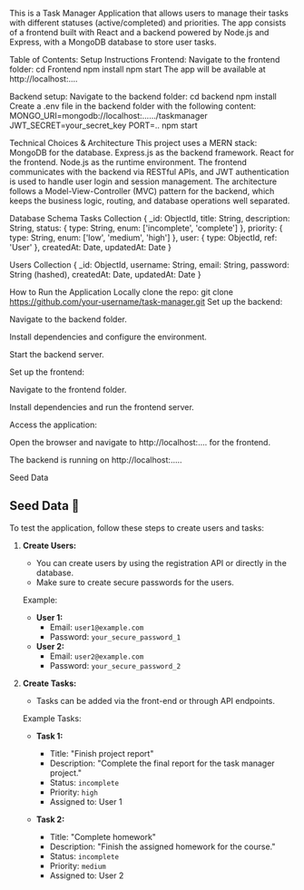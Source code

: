This is a Task Manager Application that allows users to manage their tasks with different statuses (active/completed) and priorities. The app consists of a frontend built with React and a backend powered by Node.js and Express, with a MongoDB database to store user tasks.

Table of Contents:
Setup Instructions
Frontend:
Navigate to the frontend folder:
cd Frontend
npm install
npm start
The app will be available at http://localhost:.... 


Backend setup:
Navigate to the backend folder:
cd backend
npm install
Create a .env file in the backend folder with the following content:
MONGO_URI=mongodb://localhost:....../taskmanager
JWT_SECRET=your_secret_key
PORT=..
npm start



Technical Choices & Architecture
This project uses a MERN stack:
MongoDB for the database.
Express.js as the backend framework.
React for the frontend.
Node.js as the runtime environment.
The frontend communicates with the backend via RESTful APIs, and JWT authentication is used to handle user login and session management.
The architecture follows a Model-View-Controller (MVC) pattern for the backend, which keeps the business logic, routing, and database operations well separated.


Database Schema
Tasks Collection
{
  _id: ObjectId,
  title: String,
  description: String,
  status: { type: String, enum: ['incomplete', 'complete'] },
  priority: { type: String, enum: ['low', 'medium', 'high'] },
  user: { type: ObjectId, ref: 'User' },
  createdAt: Date,
  updatedAt: Date
}

Users Collection
{
  _id: ObjectId,
  username: String,
  email: String,
  password: String (hashed),
  createdAt: Date,
  updatedAt: Date
}



How to Run the Application Locally
clone the repo:
git clone https://github.com/your-username/task-manager.git
Set up the backend:

Navigate to the backend folder.

Install dependencies and configure the environment.

Start the backend server.

Set up the frontend:

Navigate to the frontend folder.

Install dependencies and run the frontend server.

Access the application:

Open the browser and navigate to http://localhost:.... for the frontend.

The backend is running on http://localhost:.....


Seed Data
## Seed Data 🌱

To test the application, follow these steps to create users and tasks:

1. **Create Users:**
   - You can create users by using the registration API or directly in the database.
   - Make sure to create secure passwords for the users.

   Example:
   - **User 1:**
     - Email: `user1@example.com`
     - Password: `your_secure_password_1`
   - **User 2:**
     - Email: `user2@example.com`
     - Password: `your_secure_password_2`



2. **Create Tasks:**
   - Tasks can be added via the front-end or through API endpoints.

   Example Tasks:
   - **Task 1:**
     - Title: "Finish project report"
     - Description: "Complete the final report for the task manager project."
     - Status: `incomplete`
     - Priority: `high`
     - Assigned to: User 1
     
   - **Task 2:**
     - Title: "Complete homework"
     - Description: "Finish the assigned homework for the course."
     - Status: `incomplete`
     - Priority: `medium`
     - Assigned to: User 2



